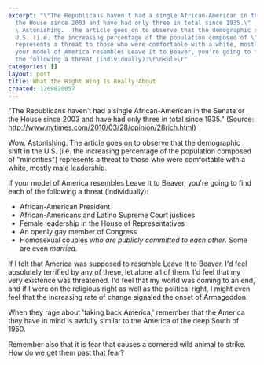 ```yaml
---
excerpt: "\"The Republicans haven’t had a single African-American in the Senate or
  the House since 2003 and have had only three in total since 1935.\"   (Source: http://www.nytimes.com/2010/03/28/opinion/28rich.html)\r\n\r\nWow.
  \ Astonishing.  The article goes on to observe that the demographic shift in the
  U.S. (i.e. the increasing percentage of the population composed of \"minorities\")
  represents a threat to those who were comfortable with a white, mostly male leadership.\r\n\r\nIf
  your model of America resembles Leave It to Beaver, you're going to find each of
  the following a threat (individually):\r\n<ul>\r"
categories: []
layout: post
title: What the Right Wing Is Really About
created: 1269820057
---
```

"The Republicans haven’t had a single African-American in the Senate or the House since 2003 and have had only three in total since 1935."   (Source: http://www.nytimes.com/2010/03/28/opinion/28rich.html)

Wow.  Astonishing.  The article goes on to observe that the demographic shift in the U.S. (i.e. the increasing percentage of the population composed of "minorities") represents a threat to those who were comfortable with a white, mostly male leadership.

If your model of America resembles Leave It to Beaver, you're going to find each of the following a threat (individually):
<ul>
<li>African-American President
<li>African-Americans and Latino Supreme Court justices
<li>Female leadership in the House of Representatives
<li>An openly gay member of Congress
<li>Homosexual couples <em>who are publicly committed to each other</em>.  Some are even <em>married</em>.
</ul>

If I felt that America was supposed to resemble Leave It to Beaver, I'd feel absolutely terrified by any of these, let alone all of them.  I'd feel that my very existence was threatened.  I'd feel that my world was coming to an end, and if I were on the religious right as well as the political right, I might even feel that the increasing rate of change signaled the onset of Armageddon.
 
When they rage about 'taking back America,' remember that the America they have in mind is awfully similar to the America of the deep South of 1950.  

Remember also that it is fear that causes a cornered wild animal to strike.  How do we get them past that fear?

